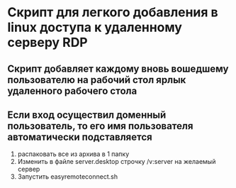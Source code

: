 # Скрипт для легкого добавления в linux доступа к удаленному серверу RDP 
## Скрипт добавляет каждому вновь вошедшему пользователю на рабочий стол ярлык удаленного рабочего стола
## Если вход осуществил доменный пользователь, то его имя пользователя автоматически подставляется
1. распаковать все из архива в 1 папку
2. Изменить в файле server.desktop строчку /v:server на желаемый сервер
3. Запустить easyremoteconnect.sh
